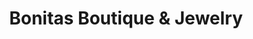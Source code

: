 ---
title: "Bonitas Boutique & Jewelry"
url: /south-bend/bonitas-boutique-und-jewelry/
shop: Kleidung
---